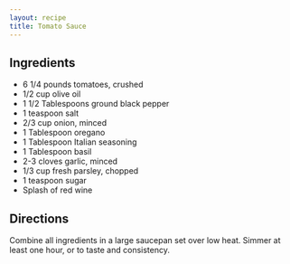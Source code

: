 ```yaml
---
layout: recipe
title: Tomato Sauce
---
```


## Ingredients

* 6 1/4 pounds tomatoes, crushed
* 1/2 cup olive oil
* 1 1/2 Tablespoons ground black pepper
* 1 teaspoon salt
* 2/3 cup onion, minced
* 1 Tablespoon oregano
* 1 Tablespoon Italian seasoning
* 1 Tablespoon basil
* 2-3 cloves garlic, minced
* 1/3 cup fresh parsley, chopped
* 1 teaspoon sugar
* Splash of red wine

## Directions

Combine all ingredients in a large saucepan set over low heat. Simmer at
least one hour, or to taste and consistency.
